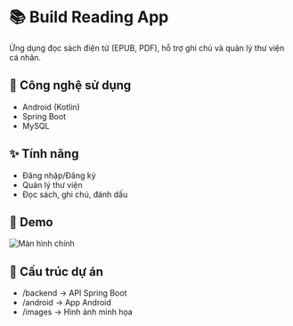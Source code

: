# 📚 Build Reading App
Ứng dụng đọc sách điện tử (EPUB, PDF), hỗ trợ ghi chú và quản lý thư viện cá nhân.

## 🚀 Công nghệ sử dụng
- Android (Kotlin)
- Spring Boot
- MySQL

## ✨ Tính năng
- Đăng nhập/Đăng ký
- Quản lý thư viện
- Đọc sách, ghi chú, đánh dấu

## 📸 Demo
![Màn hình chính](./images/demo.png)

## 📂 Cấu trúc dự án
- /backend → API Spring Boot
- /android → App Android
- /images → Hình ảnh minh họa

